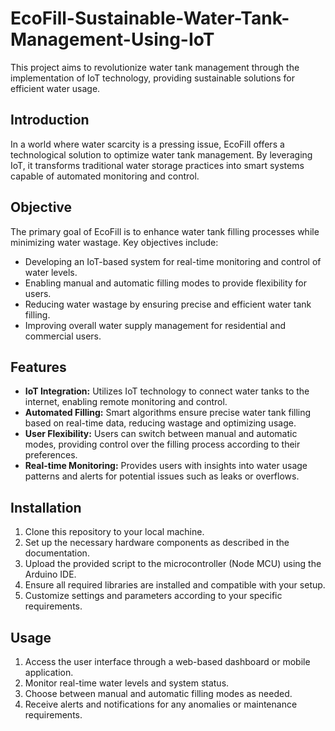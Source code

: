 # EcoFill-Sustainable-Water-Tank-Management-Using-IoT

This project aims to revolutionize water tank management through the implementation of IoT technology, providing sustainable solutions for efficient water usage.

## Introduction
In a world where water scarcity is a pressing issue, EcoFill offers a technological solution to optimize water tank management. By leveraging IoT, it transforms traditional water storage practices into smart systems capable of automated monitoring and control.

## Objective
The primary goal of EcoFill is to enhance water tank filling processes while minimizing water wastage. Key objectives include:
- Developing an IoT-based system for real-time monitoring and control of water levels.
- Enabling manual and automatic filling modes to provide flexibility for users.
- Reducing water wastage by ensuring precise and efficient water tank filling.
- Improving overall water supply management for residential and commercial users.

## Features
- **IoT Integration:** Utilizes IoT technology to connect water tanks to the internet, enabling remote monitoring and control.
- **Automated Filling:** Smart algorithms ensure precise water tank filling based on real-time data, reducing wastage and optimizing usage.
- **User Flexibility:** Users can switch between manual and automatic modes, providing control over the filling process according to their preferences.
- **Real-time Monitoring:** Provides users with insights into water usage patterns and alerts for potential issues such as leaks or overflows.

## Installation
1. Clone this repository to your local machine.
2. Set up the necessary hardware components as described in the documentation.
3. Upload the provided script to the microcontroller (Node MCU) using the Arduino IDE.
4. Ensure all required libraries are installed and compatible with your setup.
5. Customize settings and parameters according to your specific requirements.

## Usage
1. Access the user interface through a web-based dashboard or mobile application.
2. Monitor real-time water levels and system status.
3. Choose between manual and automatic filling modes as needed.
4. Receive alerts and notifications for any anomalies or maintenance requirements.

